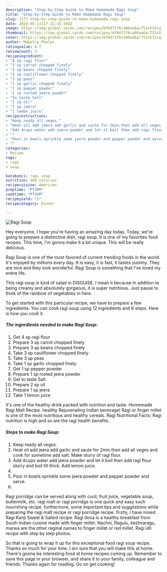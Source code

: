```yaml
---
description: "Step-by-Step Guide to Make Homemade Ragi Soup"
title: "Step-by-Step Guide to Make Homemade Ragi Soup"
slug: 1177-step-by-step-guide-to-make-homemade-ragi-soup
date: 2020-05-11T17:32:34.594Z
image: https://img-global.cpcdn.com/recipes/6f0472f6ca06aa6a/751x532cq70/ragi-soup-recipe-main-photo.jpg
thumbnail: https://img-global.cpcdn.com/recipes/6f0472f6ca06aa6a/751x532cq70/ragi-soup-recipe-main-photo.jpg
cover: https://img-global.cpcdn.com/recipes/6f0472f6ca06aa6a/751x532cq70/ragi-soup-recipe-main-photo.jpg
author: Mabelle Phelps
ratingvalue: 4.7
reviewcount: 3
recipeingredient:
- "4 sp ragi flour"
- "3 sp carrot chopped finely"
- "3 sp beans chopped finely"
- "3 sp cauliflower chopped finely"
- "3 sp peas"
- "1 sp garlic chopped finely"
- "1 sp pepper powder"
- "1 sp rosted jeera powder"
- "to taste Salt"
- "2 sp oil"
- "1 sp jeera"
- "1 lemon juice"
recipeinstructions:
- "Keep ready all veges."
- "Heat oil add jeera add garlic and saute for 2min.then add all veges and cook for sometime add salt. Make slurry of ragi flour."
- "Add 4cups water add jeera powder and let it boil then add ragi flour slurry and boil till thick. Add lemon juice."
- ""
- "Pour in bowls sprinkle some jeera powder and pepper powder and serve."
- ""
categories:
- Recipe
tags:
- ragi
- soup

katakunci: ragi soup 
nutrition: 269 calories
recipecuisine: American
preptime: "PT30M"
cooktime: "PT34M"
recipeyield: "1"
recipecategory: Dinner

---
```



![Ragi Soup](https://img-global.cpcdn.com/recipes/6f0472f6ca06aa6a/751x532cq70/ragi-soup-recipe-main-photo.jpg)

Hey everyone, I hope you're having an amazing day today. Today, we're going to prepare a distinctive dish, ragi soup. It is one of my favorites food recipes. This time, I'm gonna make it a bit unique. This will be really delicious.

Ragi Soup is one of the most favored of current trending foods in the world. It's enjoyed by millions every day. It is easy, it is fast, it tastes yummy. They are nice and they look wonderful. Ragi Soup is something that I've loved my entire life.

This ragi soup is kind of salad in DISGUISE. I mean it because in addition to being creamy and absolutely gorgeous, it is super nutritious. Just pause to think of the rainbow of vegetables in here.


To get started with this particular recipe, we have to prepare a few ingredients. You can cook ragi soup using 12 ingredients and 6 steps. Here is how you cook it.

<!--inarticleads1-->

##### The ingredients needed to make Ragi Soup:

1. Get 4 sp ragi flour
1. Prepare 3 sp carrot chopped finely
1. Prepare 3 sp beans chopped finely
1. Take 3 sp cauliflower chopped finely
1. Take 3 sp peas
1. Take 1 sp garlic chopped finely
1. Get 1 sp pepper powder
1. Prepare 1 sp rosted jeera powder
1. Get to taste Salt
1. Prepare 2 sp oil
1. Prepare 1 sp jeera
1. Take 1 lemon juice


It&#39;s one of the healthy drink packed with nutrition and taste. Homemade Ragi Malt Recipe. healthy Rejuvenating Indian beverage! Ragi or finger millet is one of the most nutritious and healthy cereals. Ragi Nutritional Facts: Ragi nutrition is high and so are the ragi health benefits. 

<!--inarticleads2-->

##### Steps to make Ragi Soup:

1. Keep ready all veges.
1. Heat oil add jeera add garlic and saute for 2min.then add all veges and cook for sometime add salt. Make slurry of ragi flour.
1. Add 4cups water add jeera powder and let it boil then add ragi flour slurry and boil till thick. Add lemon juice.
1. 
1. Pour in bowls sprinkle some jeera powder and pepper powder and serve.
1. 


Ragi porridge can be served along with curd, fruit juice, vegetable soup, buttermilk, etc. ragi malt or ragi porridge is one quick and easy such nourishing recipe. furthermore, some important tips and suggestions while preparing the ragi malt recipe or ragi porridge recipe. firstly, i have mixed. Ragi Kanji Sweet &amp; Salted recipe. Ragi dosa is a healthy breakfast from South Indian cuisine made with finger millet. Nachni, Ragulu, kezhvaragu, marwa are the other reginal names to finger millet or red millet. Ragi idli recipe with step by step photos. 

So that is going to wrap it up for this exceptional food ragi soup recipe. Thanks so much for your time. I am sure that you will make this at home. There's gonna be interesting food at home recipes coming up. Remember to save this page in your browser, and share it to your family, colleague and friends. Thanks again for reading. Go on get cooking!
